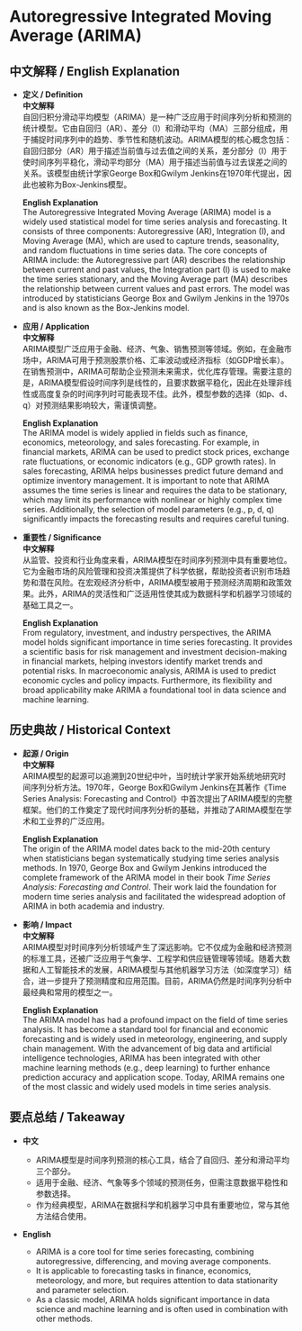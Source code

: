 # Autoregressive Integrated Moving Average (ARIMA)

## 中文解释 / English Explanation

* **定义 / Definition**  
  **中文解释**  
  自回归积分滑动平均模型（ARIMA）是一种广泛应用于时间序列分析和预测的统计模型。它由自回归（AR）、差分（I）和滑动平均（MA）三部分组成，用于捕捉时间序列中的趋势、季节性和随机波动。ARIMA模型的核心概念包括：自回归部分（AR）用于描述当前值与过去值之间的关系，差分部分（I）用于使时间序列平稳化，滑动平均部分（MA）用于描述当前值与过去误差之间的关系。该模型由统计学家George Box和Gwilym Jenkins在1970年代提出，因此也被称为Box-Jenkins模型。  

  **English Explanation**  
  The Autoregressive Integrated Moving Average (ARIMA) model is a widely used statistical model for time series analysis and forecasting. It consists of three components: Autoregressive (AR), Integration (I), and Moving Average (MA), which are used to capture trends, seasonality, and random fluctuations in time series data. The core concepts of ARIMA include: the Autoregressive part (AR) describes the relationship between current and past values, the Integration part (I) is used to make the time series stationary, and the Moving Average part (MA) describes the relationship between current values and past errors. The model was introduced by statisticians George Box and Gwilym Jenkins in the 1970s and is also known as the Box-Jenkins model.

* **应用 / Application**  
  **中文解释**  
  ARIMA模型广泛应用于金融、经济、气象、销售预测等领域。例如，在金融市场中，ARIMA可用于预测股票价格、汇率波动或经济指标（如GDP增长率）。在销售预测中，ARIMA可帮助企业预测未来需求，优化库存管理。需要注意的是，ARIMA模型假设时间序列是线性的，且要求数据平稳化，因此在处理非线性或高度复杂的时间序列时可能表现不佳。此外，模型参数的选择（如p、d、q）对预测结果影响较大，需谨慎调整。  

  **English Explanation**  
  The ARIMA model is widely applied in fields such as finance, economics, meteorology, and sales forecasting. For example, in financial markets, ARIMA can be used to predict stock prices, exchange rate fluctuations, or economic indicators (e.g., GDP growth rates). In sales forecasting, ARIMA helps businesses predict future demand and optimize inventory management. It is important to note that ARIMA assumes the time series is linear and requires the data to be stationary, which may limit its performance with nonlinear or highly complex time series. Additionally, the selection of model parameters (e.g., p, d, q) significantly impacts the forecasting results and requires careful tuning.

* **重要性 / Significance**  
  **中文解释**  
  从监管、投资和行业角度来看，ARIMA模型在时间序列预测中具有重要地位。它为金融市场的风险管理和投资决策提供了科学依据，帮助投资者识别市场趋势和潜在风险。在宏观经济分析中，ARIMA模型被用于预测经济周期和政策效果。此外，ARIMA的灵活性和广泛适用性使其成为数据科学和机器学习领域的基础工具之一。  

  **English Explanation**  
  From regulatory, investment, and industry perspectives, the ARIMA model holds significant importance in time series forecasting. It provides a scientific basis for risk management and investment decision-making in financial markets, helping investors identify market trends and potential risks. In macroeconomic analysis, ARIMA is used to predict economic cycles and policy impacts. Furthermore, its flexibility and broad applicability make ARIMA a foundational tool in data science and machine learning.

## 历史典故 / Historical Context

* **起源 / Origin**  
  **中文解释**  
  ARIMA模型的起源可以追溯到20世纪中叶，当时统计学家开始系统地研究时间序列分析方法。1970年，George Box和Gwilym Jenkins在其著作《Time Series Analysis: Forecasting and Control》中首次提出了ARIMA模型的完整框架。他们的工作奠定了现代时间序列分析的基础，并推动了ARIMA模型在学术和工业界的广泛应用。  

  **English Explanation**  
  The origin of the ARIMA model dates back to the mid-20th century when statisticians began systematically studying time series analysis methods. In 1970, George Box and Gwilym Jenkins introduced the complete framework of the ARIMA model in their book *Time Series Analysis: Forecasting and Control*. Their work laid the foundation for modern time series analysis and facilitated the widespread adoption of ARIMA in both academia and industry.

* **影响 / Impact**  
  **中文解释**  
  ARIMA模型对时间序列分析领域产生了深远影响。它不仅成为金融和经济预测的标准工具，还被广泛应用于气象学、工程学和供应链管理等领域。随着大数据和人工智能技术的发展，ARIMA模型与其他机器学习方法（如深度学习）结合，进一步提升了预测精度和应用范围。目前，ARIMA仍然是时间序列分析中最经典和常用的模型之一。  

  **English Explanation**  
  The ARIMA model has had a profound impact on the field of time series analysis. It has become a standard tool for financial and economic forecasting and is widely used in meteorology, engineering, and supply chain management. With the advancement of big data and artificial intelligence technologies, ARIMA has been integrated with other machine learning methods (e.g., deep learning) to further enhance prediction accuracy and application scope. Today, ARIMA remains one of the most classic and widely used models in time series analysis.

## 要点总结 / Takeaway

* **中文**  
  - ARIMA模型是时间序列预测的核心工具，结合了自回归、差分和滑动平均三个部分。  
  - 适用于金融、经济、气象等多个领域的预测任务，但需注意数据平稳性和参数选择。  
  - 作为经典模型，ARIMA在数据科学和机器学习中具有重要地位，常与其他方法结合使用。  

* **English**  
  - ARIMA is a core tool for time series forecasting, combining autoregressive, differencing, and moving average components.  
  - It is applicable to forecasting tasks in finance, economics, meteorology, and more, but requires attention to data stationarity and parameter selection.  
  - As a classic model, ARIMA holds significant importance in data science and machine learning and is often used in combination with other methods.